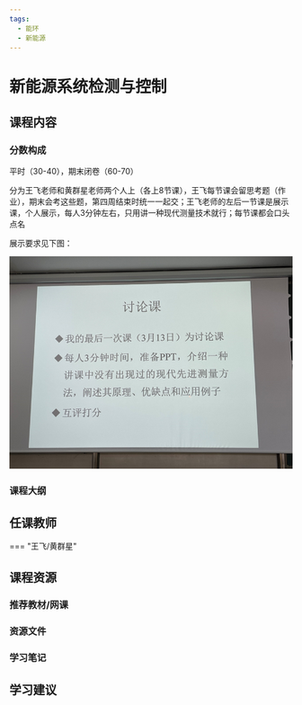 ```yaml
---
tags:
  - 能环
  - 新能源
---
```


# 新能源系统检测与控制

## 课程内容

### 分数构成

平时（30-40），期末闭卷（60-70）

分为王飞老师和黄群星老师两个人上（各上8节课），王飞每节课会留思考题（作业），期末会考这些题，第四周结束时统一一起交；王飞老师的左后一节课是展示课，个人展示，每人3分钟左右，只用讲一种现代测量技术就行；每节课都会口头点名

展示要求见下图：


![1](./新能源系统检测与控制/image1.png)

### 课程大纲


## 任课教师

=== "王飞/黄群星"

## 课程资源

### 推荐教材/网课

### 资源文件


### 学习笔记

## 学习建议










